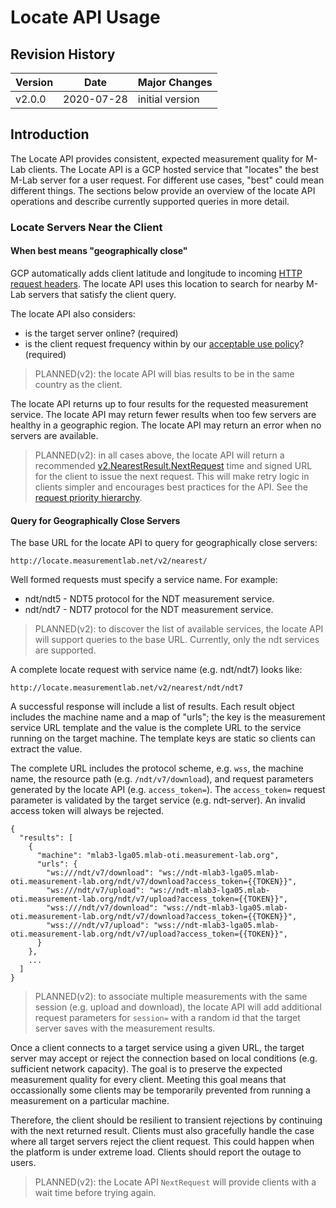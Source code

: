 # Locate API Usage

## Revision History

| Version  | Date       |  Major Changes  |
|----------|------------|-----------------|
| v2.0.0   | 2020-07-28 | initial version |

## Introduction

The Locate API provides consistent, expected measurement quality for M-Lab
clients. The Locate API is a GCP hosted service that "locates" the best M-Lab
server for a user request. For different use cases, "best" could mean
different things. The sections below provide an overview of the locate API
operations and describe currently supported queries in more detail.

### Locate Servers Near the Client

#### When best means "geographically close"

GCP automatically adds client latitude and longitude to incoming [HTTP
request headers][headers]. The locate API uses this location to search for
nearby M-Lab servers that satisfy the client query.

[headers]: https://cloud.google.com/load-balancing/docs/user-defined-request-headers#how_user-defined_request_headers_work

The locate API also considers:

* is the target server online? (required)
* is the client request frequency within by our [acceptable use policy][aup]?
  (required)

> PLANNED(v2): the locate API will bias results to be in the same country
as the client.

The locate API returns up to four results for the requested measurement
service. The locate API may return fewer results when too few servers are
healthy in a geographic region. The locate API may return an error when no
servers are available.

> PLANNED(v2): in all cases above, the locate API will return a recommended
[v2.NearestResult.NextRequest][nextRequest] time and signed URL for the client
to issue the next request. This will make retry logic in clients simpler and
encourages best practices for the API. See the [request priority
hierarchy][priority].

[nextRequest]: https://godoc.org/github.com/m-lab/locate/api/v2#NearestResult
[priority]: https://godoc.org/github.com/m-lab/locate/api/v2
[aup]: https://www.measurementlab.net/aup

#### Query for Geographically Close Servers

The base URL for the locate API to query for geographically close
servers:

    http://locate.measurementlab.net/v2/nearest/

Well formed requests must specify a service name. For example:

* ndt/ndt5 - NDT5 protocol for the NDT measurement service.
* ndt/ndt7 - NDT7 protocol for the NDT measurement service.

> PLANNED(v2): to discover the list of available services, the locate API
will support queries to the base URL. Currently, only the ndt services are
supported.

A complete locate request with service name (e.g. ndt/ndt7) looks like:

    http://locate.measurementlab.net/v2/nearest/ndt/ndt7

A successful response will include a list of results. Each result object
includes the machine name and a map of "urls"; the key is the measurement
service URL template and the value is the complete URL to the service running
on the target machine. The template keys are static so clients can extract
the value.

The complete URL includes the protocol scheme, e.g. `wss`, the machine name,
the resource path (e.g. `/ndt/v7/download`), and request parameters generated
by the locate API (e.g. `access_token=`). The `access_token=` request
parameter is validated by the target service (e.g. ndt-server). An invalid
access token will always be rejected.

    {
      "results": [
        {
          "machine": "mlab3-lga05.mlab-oti.measurement-lab.org",
          "urls": {
            "ws:///ndt/v7/download": "ws://ndt-mlab3-lga05.mlab-oti.measurement-lab.org/ndt/v7/download?access_token={{TOKEN}}",
            "ws:///ndt/v7/upload": "ws://ndt-mlab3-lga05.mlab-oti.measurement-lab.org/ndt/v7/upload?access_token={{TOKEN}}",
            "wss:///ndt/v7/download": "wss://ndt-mlab3-lga05.mlab-oti.measurement-lab.org/ndt/v7/download?access_token={{TOKEN}}",
            "wss:///ndt/v7/upload": "wss://ndt-mlab3-lga05.mlab-oti.measurement-lab.org/ndt/v7/upload?access_token={{TOKEN}}",
          }
        },
        ...
      ]
    }

> PLANNED(v2): to associate multiple measurements with the same session (e.g.
upload and download), the locate API will add additional request
parameters for `session=` with a random id that the target server saves with
the measurement results.

Once a client connects to a target service using a given URL, the target
server may accept or reject the connection based on local conditions (e.g.
sufficient network capacity). The goal is to preserve the expected
measurement quality for every client. Meeting this goal means that
occassionally some clients may be temporarily prevented from running a
measurement on a particular machine.

Therefore, the client should be resilient to transient rejections by continuing
with the next returned result. Clients must also gracefully handle the case
where all target servers reject the client request. This could happen when
the platform is under extreme load. Clients should report the outage to
users.

> PLANNED(v2): the Locate API `NextRequest` will provide clients with a wait
time before trying again.
